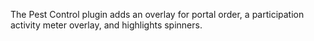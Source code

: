 The Pest Control plugin adds an overlay for portal order, a participation activity meter overlay, and highlights spinners.